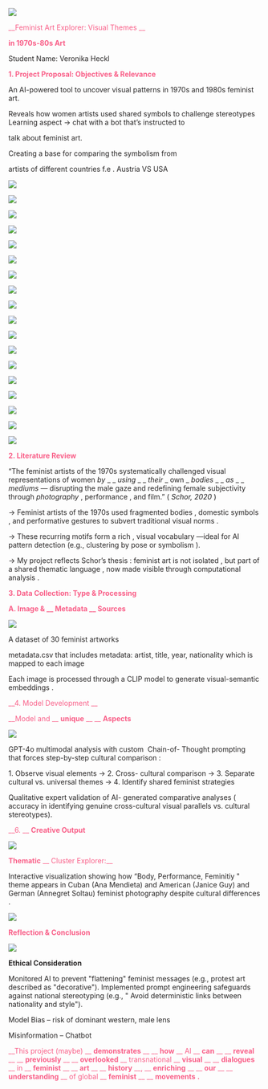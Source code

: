 ![](img/Feminist-Art-Explorer_0.jpg)

<span style="color:#f95f88"> __Feminist Art Explorer: Visual Themes __ </span>

<span style="color:#f95f88"> __in 1970s\-80s Art__ </span>

<span style="color:#272525">Student Name: Veronika Heckl</span>

<span style="color:#f95f88"> __1\. Project Proposal: Objectives & Relevance__ </span>

<span style="color:#272525">An AI\-powered tool to uncover visual patterns in 1970s and 1980s feminist art\.</span>

<span style="color:#272525">Reveals how women artists used shared symbols to challenge stereotypes		Learning aspect \-> chat with a bot that’s instructed to </span>

<span style="color:#272525">		talk about feminist art\.</span>

<span style="color:#272525">		Creating a base for comparing the symbolism from</span>

<span style="color:#272525"> 		artists of different countries </span>  <span style="color:#272525">f\.e</span>  <span style="color:#272525">\. Austria VS USA</span>

![](img/Feminist-Art-Explorer_1.jpg)

![](img/Feminist-Art-Explorer_2.jpg)

![](img/Feminist-Art-Explorer_3.jpg)

![](img/Feminist-Art-Explorer_4.jpg)

![](img/Feminist-Art-Explorer_5.jpg)

![](img/Feminist-Art-Explorer_6.jpg)

![](img/Feminist-Art-Explorer_7.jpg)

![](img/Feminist-Art-Explorer_8.jpg)

![](img/Feminist-Art-Explorer_9.jpg)

![](img/Feminist-Art-Explorer_10.jpg)

![](img/Feminist-Art-Explorer_11.jpg)

![](img/Feminist-Art-Explorer_12.jpg)

![](img/Feminist-Art-Explorer_13.jpg)

![](img/Feminist-Art-Explorer_14.jpg)

![](img/Feminist-Art-Explorer_15.jpg)

![](img/Feminist-Art-Explorer_16.jpg)

![](img/Feminist-Art-Explorer_17.jpg)

![](img/Feminist-Art-Explorer_18.jpg)

<span style="color:#f95f88"> __2\. Literature Review__ </span>

<span style="color:#272525">“The </span>  <span style="color:#272525">feminist</span>  <span style="color:#272525"> </span>  <span style="color:#272525">artists</span>  <span style="color:#272525"> of </span>  <span style="color:#272525">the</span>  <span style="color:#272525"> 1970s </span>  <span style="color:#272525">systematically</span>  <span style="color:#272525"> </span>  <span style="color:#272525">challenged</span>  <span style="color:#272525"> </span>  <span style="color:#272525">visual</span>  <span style="color:#272525"> </span>  <span style="color:#272525">representations</span>  <span style="color:#272525"> of </span>  <span style="color:#272525">women</span>  <span style="color:#272525"> </span>  <span style="color:#272525"> _by_ </span>  <span style="color:#272525"> _ _ </span>  <span style="color:#272525"> _using_ </span>  <span style="color:#272525"> _ _ </span>  <span style="color:#272525"> _their_ </span>  <span style="color:#272525"> _ own _ </span>  <span style="color:#272525"> _bodies_ </span>  <span style="color:#272525"> _ _ </span>  <span style="color:#272525"> _as_ </span>  <span style="color:#272525"> _ _ </span>  <span style="color:#272525"> _mediums_ </span>  <span style="color:#272525">—</span>  <span style="color:#272525">disrupting</span>  <span style="color:#272525"> </span>  <span style="color:#272525">the</span>  <span style="color:#272525"> male </span>  <span style="color:#272525">gaze</span>  <span style="color:#272525"> and </span>  <span style="color:#272525">redefining</span>  <span style="color:#272525"> </span>  <span style="color:#272525">female</span>  <span style="color:#272525"> </span>  <span style="color:#272525">subjectivity</span>  <span style="color:#272525"> </span>  <span style="color:#272525">through</span>  <span style="color:#272525"> </span>  <span style="color:#272525"> _photography_ </span>  <span style="color:#272525">\, </span>  <span style="color:#272525">performance</span>  <span style="color:#272525">\, and film\.”</span> \( _Schor\, 2020_ \)

<span style="color:#272525">\-> Feminist </span>  <span style="color:#272525">artists</span>  <span style="color:#272525"> of </span>  <span style="color:#272525">the</span>  <span style="color:#272525"> 1970s </span>  <span style="color:#272525">used</span>  <span style="color:#272525"> </span>  <span style="color:#272525">fragmented</span>  <span style="color:#272525"> </span>  <span style="color:#272525">bodies</span>  <span style="color:#272525">\, </span>  <span style="color:#272525">domestic</span>  <span style="color:#272525"> </span>  <span style="color:#272525">symbols</span>  <span style="color:#272525">\, and performative </span>  <span style="color:#272525">gestures</span>  <span style="color:#272525"> </span>  <span style="color:#272525">to</span>  <span style="color:#272525"> </span>  <span style="color:#272525">subvert</span>  <span style="color:#272525"> traditional </span>  <span style="color:#272525">visual</span>  <span style="color:#272525"> </span>  <span style="color:#272525">norms</span>  <span style="color:#272525">\.</span>

<span style="color:#272525">\-> These </span>  <span style="color:#272525">recurring</span>  <span style="color:#272525"> </span>  <span style="color:#272525">motifs</span>  <span style="color:#272525"> form a </span>  <span style="color:#272525">rich</span>  <span style="color:#272525">\, </span>  <span style="color:#272525">visual</span>  <span style="color:#272525"> </span>  <span style="color:#272525">vocabulary</span>  <span style="color:#272525">—ideal </span>  <span style="color:#272525">for</span>  <span style="color:#272525"> AI </span>  <span style="color:#272525">pattern</span>  <span style="color:#272525"> </span>  <span style="color:#272525">detection</span>  <span style="color:#272525"> \(e\.g\.\, </span>  <span style="color:#272525">clustering</span>  <span style="color:#272525"> </span>  <span style="color:#272525">by</span>  <span style="color:#272525"> </span>  <span style="color:#272525">pose</span>  <span style="color:#272525"> </span>  <span style="color:#272525">or</span>  <span style="color:#272525"> </span>  <span style="color:#272525">symbolism</span>  <span style="color:#272525">\)\.</span>

<span style="color:#272525">\-> My </span>  <span style="color:#272525">project</span>  <span style="color:#272525"> </span>  <span style="color:#272525">reflects</span>  <span style="color:#272525"> Schor’s </span>  <span style="color:#272525">thesis</span>  <span style="color:#272525">: </span>  <span style="color:#272525">feminist</span>  <span style="color:#272525"> </span>  <span style="color:#272525">art</span>  <span style="color:#272525"> </span>  <span style="color:#272525">is</span>  <span style="color:#272525"> not </span>  <span style="color:#272525">isolated</span>  <span style="color:#272525">\, but </span>  <span style="color:#272525">part</span>  <span style="color:#272525"> of a </span>  <span style="color:#272525">shared</span>  <span style="color:#272525"> </span>  <span style="color:#272525">thematic</span>  <span style="color:#272525"> </span>  <span style="color:#272525">language</span>  <span style="color:#272525">\, </span>  <span style="color:#272525">now</span>  <span style="color:#272525"> </span>  <span style="color:#272525">made</span>  <span style="color:#272525"> visible </span>  <span style="color:#272525">through</span>  <span style="color:#272525"> </span>  <span style="color:#272525">computational</span>  <span style="color:#272525"> </span>  <span style="color:#272525">analysis</span>  <span style="color:#272525">\.</span>

<span style="color:#f95f88"> __3\. Data Collection: Type & Processing__ </span>

<span style="color:#f95f88"> __A\. Image & __ </span>  <span style="color:#f95f88"> __Metadata__ </span>  <span style="color:#f95f88"> __ Sources__ </span>

![](img/Feminist-Art-Explorer_19.jpg)

<span style="color:#272525">A </span>  <span style="color:#272525">dataset</span>  <span style="color:#272525"> of 30 </span>  <span style="color:#272525">feminist</span>  <span style="color:#272525"> </span>  <span style="color:#272525">artworks</span>

<span style="color:#272525">metadata\.csv</span>  <span style="color:#272525"> that includes metadata: artist\, title\, </span>  <span style="color:#272525">year\, nationality which is mapped to each image</span>

<span style="color:#272525">Each</span>  <span style="color:#272525"> </span>  <span style="color:#272525">image</span>  <span style="color:#272525"> </span>  <span style="color:#272525">is</span>  <span style="color:#272525"> </span>  <span style="color:#272525">processed</span>  <span style="color:#272525"> </span>  <span style="color:#272525">through</span>  <span style="color:#272525"> a CLIP </span>  <span style="color:#272525">model</span>  <span style="color:#272525"> </span>  <span style="color:#272525">to</span>  <span style="color:#272525"> </span>  <span style="color:#272525">generate</span>  <span style="color:#272525"> </span>  <span style="color:#272525">visual\-semantic</span>  <span style="color:#272525"> </span>  <span style="color:#272525">embeddings</span>  <span style="color:#272525">\. </span>

<span style="color:#f95f88"> __4\. Model Development __ </span>

<span style="color:#f95f88"> __Model and __ </span>  <span style="color:#f95f88"> __unique__ </span>  <span style="color:#f95f88"> __ __ </span>  <span style="color:#f95f88"> __Aspects__ </span>

![](img/Feminist-Art-Explorer_20.jpg)

<span style="color:#272525">GPT\-4o multimodal </span>  <span style="color:#272525">analysis</span>  <span style="color:#272525"> </span>  <span style="color:#272525">with</span>  <span style="color:#272525"> </span>  <span style="color:#272525">custom</span>  <span style="color:#272525"> Chain\-of\-</span>  <span style="color:#272525">Thought</span>  <span style="color:#272525"> </span>  <span style="color:#272525">prompting</span>  <span style="color:#272525"> </span>  <span style="color:#272525">that</span>  <span style="color:#272525"> </span>  <span style="color:#272525">forces</span>  <span style="color:#272525"> </span>  <span style="color:#272525">step\-by\-step</span>  <span style="color:#272525"> </span>  <span style="color:#272525">cultural</span>  <span style="color:#272525"> </span>  <span style="color:#272525">comparison</span>  <span style="color:#272525">:</span>

<span style="color:#272525">1\. </span>  <span style="color:#272525">Observe</span>  <span style="color:#272525"> </span>  <span style="color:#272525">visual</span>  <span style="color:#272525"> </span>  <span style="color:#272525">elements</span>  <span style="color:#272525"> → </span>  <span style="color:#272525">2\. Cross\-</span>  <span style="color:#272525">cultural</span>  <span style="color:#272525"> </span>  <span style="color:#272525">comparison</span>  <span style="color:#272525"> → </span>  <span style="color:#272525">3\. Separate </span>  <span style="color:#272525">cultural</span>  <span style="color:#272525"> vs\. universal </span>  <span style="color:#272525">themes</span>  <span style="color:#272525"> → </span>  <span style="color:#272525">4\. </span>  <span style="color:#272525">Identify</span>  <span style="color:#272525"> </span>  <span style="color:#272525">shared</span>  <span style="color:#272525"> </span>  <span style="color:#272525">feminist</span>  <span style="color:#272525"> </span>  <span style="color:#272525">strategies</span>

<span style="color:#272525">Qualitative expert </span>  <span style="color:#272525">validation</span>  <span style="color:#272525"> of AI\-</span>  <span style="color:#272525">generated</span>  <span style="color:#272525"> </span>  <span style="color:#272525">comparative</span>  <span style="color:#272525"> </span>  <span style="color:#272525">analyses</span>  <span style="color:#272525"> \(</span>  <span style="color:#272525">accuracy</span>  <span style="color:#272525"> in </span>  <span style="color:#272525">identifying</span>  <span style="color:#272525"> genuine </span>  <span style="color:#272525">cross\-cultural</span>  <span style="color:#272525"> </span>  <span style="color:#272525">visual</span>  <span style="color:#272525"> </span>  <span style="color:#272525">parallels</span>  <span style="color:#272525"> vs\. </span>  <span style="color:#272525">cultural</span>  <span style="color:#272525"> stereotypes\)\.</span>

<span style="color:#f95f88"> __6\. __ </span>  <span style="color:#f95f88"> __Creative Output__ </span>

![](img/Feminist-Art-Explorer_21.png)

<span style="color:#f95f88"> __Thematic__ </span>  <span style="color:#f95f88"> __ Cluster Explorer:__ </span>

<span style="color:#272525">Interactive </span>  <span style="color:#272525">visualization</span>  <span style="color:#272525"> </span>  <span style="color:#272525">showing</span>  <span style="color:#272525"> </span>  <span style="color:#272525">how</span>  <span style="color:#272525"> “Body\, Performance\, </span>  <span style="color:#272525">Feminitiy</span>  <span style="color:#272525">" </span>  <span style="color:#272525">theme</span>  <span style="color:#272525"> </span>  <span style="color:#272525">appears</span>  <span style="color:#272525"> in Cuban \(Ana Mendieta\) and American \(Janice Guy\) and German \(Annegret Soltau\) </span>  <span style="color:#272525">feminist</span>  <span style="color:#272525"> </span>  <span style="color:#272525">photography</span>  <span style="color:#272525"> </span>  <span style="color:#272525">despite</span>  <span style="color:#272525"> </span>  <span style="color:#272525">cultural</span>  <span style="color:#272525"> </span>  <span style="color:#272525">differences</span>  <span style="color:#272525">\.</span>

![](img/Feminist-Art-Explorer_22.jpg)

<span style="color:#f95f88"> __Reflection & Conclusion__ </span>

![](img/Feminist-Art-Explorer_23.png)

<span style="color:#272525"> __Ethical Consideration__ </span>

<span style="color:#272525">Monitored AI to prevent "flattening" feminist messages \(e\.g\.\, protest art described as "decorative"\)\.</span>  <span style="color:#272525">Implemented</span>  <span style="color:#272525"> prompt </span>  <span style="color:#272525">engineering</span>  <span style="color:#272525"> </span>  <span style="color:#272525">safeguards</span>  <span style="color:#272525"> </span>  <span style="color:#272525">against</span>  <span style="color:#272525"> national </span>  <span style="color:#272525">stereotyping</span>  <span style="color:#272525"> \(e\.g\.\, "</span>  <span style="color:#272525">Avoid</span>  <span style="color:#272525"> </span>  <span style="color:#272525">deterministic</span>  <span style="color:#272525"> links </span>  <span style="color:#272525">between</span>  <span style="color:#272525"> </span>  <span style="color:#272525">nationality</span>  <span style="color:#272525"> and style"\)\.</span>

<span style="color:#272525">Model Bias – risk of dominant western\, male lens</span>

<span style="color:#272525">Misinformation – Chatbot  </span>

<span style="color:#f95f88"> __This project \(maybe\) __ </span>  <span style="color:#f95f88"> __demonstrates__ </span>  <span style="color:#f95f88"> __ __ </span>  <span style="color:#f95f88"> __how__ </span>  <span style="color:#f95f88"> __ AI __ </span>  <span style="color:#f95f88"> __can__ </span>  <span style="color:#f95f88"> __ __ </span>  <span style="color:#f95f88"> __reveal__ </span>  <span style="color:#f95f88"> __ __ </span>  <span style="color:#f95f88"> __previously__ </span>  <span style="color:#f95f88"> __ __ </span>  <span style="color:#f95f88"> __overlooked__ </span>  <span style="color:#f95f88"> __ transnational __ </span>  <span style="color:#f95f88"> __visual__ </span>  <span style="color:#f95f88"> __ __ </span>  <span style="color:#f95f88"> __dialogues__ </span>  <span style="color:#f95f88"> __ in __ </span>  <span style="color:#f95f88"> __feminist__ </span>  <span style="color:#f95f88"> __ __ </span>  <span style="color:#f95f88"> __art__ </span>  <span style="color:#f95f88"> __ __ </span>  <span style="color:#f95f88"> __history__ </span>  <span style="color:#f95f88"> __\, __ </span>  <span style="color:#f95f88"> __enriching__ </span>  <span style="color:#f95f88"> __ __ </span>  <span style="color:#f95f88"> __our__ </span>  <span style="color:#f95f88"> __ __ </span>  <span style="color:#f95f88"> __understanding__ </span>  <span style="color:#f95f88"> __ of global __ </span>  <span style="color:#f95f88"> __feminist__ </span>  <span style="color:#f95f88"> __ __ </span>  <span style="color:#f95f88"> __movements__ </span>  <span style="color:#f95f88"> __\.__ </span>

